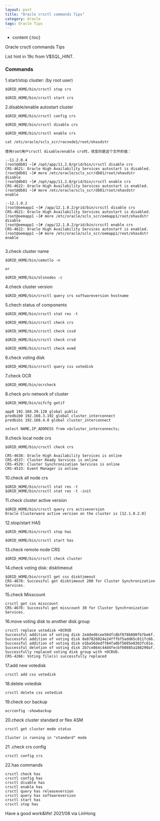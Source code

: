 ```yaml
---
layout: post
title: "Oracle crsctl commands Tips"
category: Oracle
tags: Oracle Tips
---
```


* content
{:toc}

Oracle crsctl commands Tips

List hint in 19c from V$SQL_HINT.




### Commands 


1.start/stop cluster: (by root user)

```
$GRID_HOME/bin/crsctl stop crs
 
$GRID_HOME/bin/crsctl start crs
```

2.disable/enable autostart cluster

```
$GRID_HOME/bin/crsctl config crs 

$GRID_HOME/bin/crsctl disable crs
 
$GRID_HOME/bin/crsctl enable crs

cat /etc/oracle/scls_scr/racnode1/root/ohasdstr

使用root用户crsctl disable/enable crs时，改变的是这个文件的值：

--11.2.0.4
[root@db01 ~]# /opt/app/11.2.0/grid/bin/crsctl disable crs
CRS-4621: Oracle High Availability Services autostart is disabled.
[root@db01 ~]# more /etc/oracle/scls_scr/db01/root/ohasdstr 
disable
[root@db01 ~]# /opt/app/11.2.0/grid/bin/crsctl enable crs
CRS-4622: Oracle High Availability Services autostart is enabled.
[root@db01 ~]# more /etc/oracle/scls_scr/db01/root/ohasdstr 
enable

--12.1.0.2
[root@oemapp1 ~]# /app/12.1.0.2/grid/bin/crsctl disable crs
CRS-4621: Oracle High Availability Services autostart is disabled.
[root@oemapp1 ~]# more /etc/oracle/scls_scr/oemapp1/root/ohasdstr 
disable
[root@oemapp1 ~]# /app/12.1.0.2/grid/bin/crsctl enable crs
CRS-4622: Oracle High Availability Services autostart is enabled.
[root@oemapp1 ~]# more /etc/oracle/scls_scr/oemapp1/root/ohasdstr 
enable


```

3.check cluster name

```
$GRID_HOME/bin/cemutlo -n
 
or 
 
$GRID_HOME/bin/olsnodes -c
```

4.check cluster version

```
$GRID_HOME/bin/crsctl query crs softwareversion hostname 
```

5.chech status of components

```
$GRID_HOME/bin/crsctl stat res -t
 
$GRID_HOME/bin/crsctl check crs
 
$GRID_HOME/bin/crsctl check cssd
 
$GRID_HOME/bin/crsctl check crsd
 
$GRID_HOME/bin/crsctl check evmd
```

6.check voting disk

```
$GRID_HOME/bin/crsctl query css votedisk
```

7.check OCR
```
$GRID_HOME/bin/ocrcheck
```
8.check priv network of cluster
```
$GRID_HOME/bin/oifcfg getif

app0 192.168.39.128 global public
predbib0 192.168.3.192 global cluster_interconnect
predbib1 192.168.4.0 global cluster_interconnect

select NAME,IP_ADDRESS from v$cluster_interconnects;

```
 
9.check local node crs

```
$GRID_HOME/bin/crsctl check crs
 
CRS-4638: Oracle High Availability Services is online
CRS-4537: Cluster Ready Services is online
CRS-4529: Cluster Synchronization Services is online
CRS-4533: Event Manager is online
```

10.check all node crs

```
$GRID_HOME/bin/crsctl stat res -t
$GRID_HOME/bin/crsctl stat res -t -init
```

11.check cluster active version

```
$GRID_HOME/bin/crsctl query crs activeversion
Oracle Clusterware active version on the cluster is [12.1.0.2.0]
```

12.stop/start HAS
```
$GRID_HOME/bin/crsctl stop has
 
$GRID_HOME/bin/crsctl start has
```
13.check remote node CRS
```
$GRID_HOME/bin/crsctl check cluster
```
14.check voting disk: disktimeout

```
$GRID_HOME/bin/crsctl get css disktimeout
CRS-4678: Successful get disktimeout 200 for Cluster Synchronization Services.
```

15.check Misscount
```
crsctl get css misscount
CRS-4678: Successful get misscount 30 for Cluster Synchronization Services.
```
16.move voting disk to another disk group
```
crsctl replace votedisk +OCRVD
Successful addition of voting disk 2e4ded6cee504fc8bf078b080fb7be6f.
Successful addition of voting disk 8e87826024e24fffbf5add65c011fc66.
Successful addition of voting disk e1ba56dedff84fa8bf5605e0302fc81e.
Successful deletion of voting disk 2b7ce864c44d4fecbf60885a188290af.
Successfully replaced voting disk group with +OCRVD.
CRS-4266: Voting file(s) successfully replaced
```

17.add new votedisk
```
crsctl add css votedisk 
```

18.delete votedisk
```
crsctl delete css votedisk 
```
19.check ocr backup
```
ocrconfig -showbackup
```

20.check cluster standard or flex ASM
```
crsctl get cluster mode status
 
Cluster is running in "standard" mode
```

21 .check crs config
```
crsctl config crs 
```

22.has commands
```
crsctl check has
crsctl config has
crsctl disable has
crsctl enable has
crsctl query has releaseversion
crsctl query has softwareversion
crsctl start has
crsctl stop has
```


Have a good work&life! 2021/08 via LinHong
